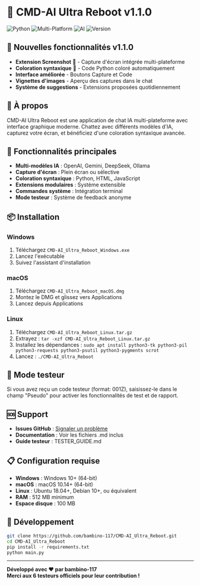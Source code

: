 # 🚀 CMD-AI Ultra Reboot v1.1.0

![Python](https://img.shields.io/badge/Python-3.9+-blue?style=flat-square&logo=python)
![Multi-Platform](https://img.shields.io/badge/Platform-Windows%20%7C%20macOS%20%7C%20Linux-green?style=flat-square)
![AI](https://img.shields.io/badge/AI-Multi--Model-orange?style=flat-square&logo=openai)
![Version](https://img.shields.io/badge/Version-1.1.0-red?style=flat-square)

## 📸 Nouvelles fonctionnalités v1.1.0

- **Extension Screenshot** 📸 - Capture d'écran intégrée multi-plateforme
- **Coloration syntaxique** 🎨 - Code Python coloré automatiquement  
- **Interface améliorée** - Boutons Capture et Code
- **Vignettes d'images** - Aperçu des captures dans le chat
- **Système de suggestions** - Extensions proposées quotidiennement

## 🤖 À propos

CMD-AI Ultra Reboot est une application de chat IA multi-plateforme avec interface graphique moderne. Chattez avec différents modèles d'IA, capturez votre écran, et bénéficiez d'une coloration syntaxique avancée.

## 🎯 Fonctionnalités principales

- **Multi-modèles IA** : OpenAI, Gemini, DeepSeek, Ollama
- **Capture d'écran** : Plein écran ou sélective
- **Coloration syntaxique** : Python, HTML, JavaScript
- **Extensions modulaires** : Système extensible
- **Commandes système** : Intégration terminal
- **Mode testeur** : Système de feedback anonyme

## 📦 Installation

### Windows
1. Téléchargez `CMD-AI_Ultra_Reboot_Windows.exe`
2. Lancez l'exécutable
3. Suivez l'assistant d'installation

### macOS  
1. Téléchargez `CMD-AI_Ultra_Reboot_macOS.dmg`
2. Montez le DMG et glissez vers Applications
3. Lancez depuis Applications

### Linux
1. Téléchargez `CMD-AI_Ultra_Reboot_Linux.tar.gz`
2. Extrayez : `tar -xzf CMD-AI_Ultra_Reboot_Linux.tar.gz`
3. Installez les dépendances : `sudo apt install python3-tk python3-pil python3-requests python3-psutil python3-pygments scrot`
4. Lancez : `./CMD-AI_Ultra_Reboot`

## 🧪 Mode testeur

Si vous avez reçu un code testeur (format: 001Z), saisissez-le dans le champ "Pseudo" pour activer les fonctionnalités de test et de rapport.

## 🆘 Support

- **Issues GitHub** : [Signaler un problème](https://github.com/bambino-117/CMD-AI_Ultra_Reboot/issues)
- **Documentation** : Voir les fichiers .md inclus
- **Guide testeur** : TESTER_GUIDE.md

## 📋 Configuration requise

- **Windows** : Windows 10+ (64-bit)
- **macOS** : macOS 10.14+ (64-bit)  
- **Linux** : Ubuntu 18.04+, Debian 10+, ou équivalent
- **RAM** : 512 MB minimum
- **Espace disque** : 100 MB

## 🔧 Développement

```bash
git clone https://github.com/bambino-117/CMD-AI_Ultra_Reboot.git
cd CMD-AI_Ultra_Reboot
pip install -r requirements.txt
python main.py
```

---

**Développé avec ❤️ par bambino-117**  
**Merci aux 6 testeurs officiels pour leur contribution !**
